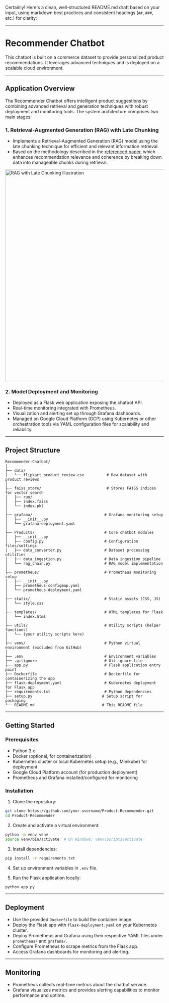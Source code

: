 Certainly! Here's a clean, well-structured README.md draft based on your input, using markdown best practices and consistent headings (`##`, `###`, etc.) for clarity:

---

# Recommender Chatbot

This chatbot is built on a commerce dataset to provide personalized product recommendations. It leverages advanced techniques and is deployed on a scalable cloud environment.

---

## Application Overview

The Recommender Chatbot offers intelligent product suggestions by combining advanced retrieval and generation techniques with robust deployment and monitoring tools. The system architecture comprises two main stages:

### 1. Retrieval-Augmented Generation (RAG) with Late Chunking

* Implements a Retrieval-Augmented Generation (RAG) model using the late chunking technique for efficient and relevant information retrieval.
* Based on the methodology described in the [referenced paper](https://arxiv.org/abs/2409.04701), which enhances recommendation relevance and coherence by breaking down data into manageable chunks during retrieval.

<img width="997" height="670" alt="RAG with Late Chunking Illustration" src="https://github.com/user-attachments/assets/ff87e696-38cc-436f-9410-241adb5c8eb7" />

### 2. Model Deployment and Monitoring

* Deployed as a Flask web application exposing the chatbot API.
* Real-time monitoring integrated with Prometheus.
* Visualization and alerting set up through Grafana dashboards.
* Managed on Google Cloud Platform (GCP) using Kubernetes or other orchestration tools via YAML configuration files for scalability and reliability.

---

## Project Structure

```
Recommender-Chatbot/
│
├── data/
│   └── flipkart_product_review.csv          # Raw dataset with product reviews
│
├── faiss_store/                             # Stores FAISS indices for vector search
│   ├── run/
│   ├── index.faiss
│   └── index.pkl
│
├── grafana/                                # Grafana monitoring setup
│   ├── __init__.py
│   └── grafana-deployment.yaml
│
├── Products/                               # Core chatbot modules
│   ├── __init__.py
│   ├── config.py                           # Configuration files/settings
│   ├── data_converter.py                   # Dataset processing utilities
│   ├── data_ingestion.py                   # Data ingestion pipeline
│   └── rag_chain.py                        # RAG model implementation
│
├── prometheus/                             # Prometheus monitoring setup
│   ├── __init__.py
│   ├── prometheus-configmap.yaml
│   └── prometheus-deployment.yaml
│
├── static/                                 # Static assets (CSS, JS)
│   └── style.css
│
├── templates/                              # HTML templates for Flask
│   └── index.html
│
├── utils/                                  # Utility scripts (helper functions)
│   └── (your utility scripts here)
│
├── venv/                                   # Python virtual environment (excluded from GitHub)
│
├── .env                                    # Environment variables
├── .gitignore                              # Git ignore file
├── app.py                                  # Flask application entry point
├── Dockerfile                              # Dockerfile for containerizing the app
├── flask-deployment.yaml                   # Kubernetes deployment for Flask app
├── requirements.txt                        # Python dependencies
├── setup.py                               # Setup script for packaging
└── README.md                              # This README file
```

---

## Getting Started

### Prerequisites

* Python 3.x
* Docker (optional, for containerization)
* Kubernetes cluster or local Kubernetes setup (e.g., Minikube) for deployment
* Google Cloud Platform account (for production deployment)
* Prometheus and Grafana installed/configured for monitoring

### Installation

1. Clone the repository:

```bash
git clone https://github.com/your-username/Product-Recommender.git
cd Product-Recommender
```

2. Create and activate a virtual environment:

```bash
python -m venv venv
source venv/bin/activate  # On Windows: venv\Scripts\activate
```

3. Install dependencies:

```bash
pip install -r requirements.txt
```

4. Set up environment variables in `.env` file.

5. Run the Flask application locally:

```bash
python app.py
```

---

## Deployment

* Use the provided `Dockerfile` to build the container image.
* Deploy the Flask app with `flask-deployment.yaml` on your Kubernetes cluster.
* Deploy Prometheus and Grafana using their respective YAML files under `prometheus/` and `grafana/`.
* Configure Prometheus to scrape metrics from the Flask app.
* Access Grafana dashboards for monitoring and alerting.

---

## Monitoring

* Prometheus collects real-time metrics about the chatbot service.
* Grafana visualizes metrics and provides alerting capabilities to monitor performance and uptime.

